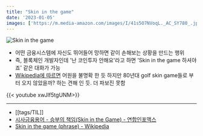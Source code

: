 ```yaml
---
title: "Skin in the game"
date: '2023-01-05'
images: ['https://m.media-amazon.com/images/I/41s5O7NVoqL._AC_SY780_.jpg']
---
```

![Skin in the game](https://m.media-amazon.com/images/I/41s5O7NVoqL._AC_SY780_.jpg)

- 어떤 금융시스템에 자신도 뛰어들어 망하면 같이 손해보는 상황을 만드는 행위
- 즉, 블록체인 개발자인데 '난 코인투자 안해요'라고 하면 'Skin in the game 하셔야죠' 같은 대화가 가능
- [Wikipedia에 따르면](https://en.wikipedia.org/wiki/Skin_in_the_game_(phrase)) 어원을 불명확 한 듯 하지만 80년대 golf skin game들로 부터 오지 않았을까? 하는 견해 인 듯. 더 파보진 못함

{{< youtube xwJlf5tgUNM>}}

---
- [[tags/TIL]]
- [시사금융용어 - 승부의 책임(Skin in the Game) - 연합인포맥스](https://news.einfomax.co.kr/news/articleView.html?idxno=319804)
- [Skin in the game (phrase) - Wikipedia](https://en.wikipedia.org/wiki/Skin_in_the_game_(phrase))
